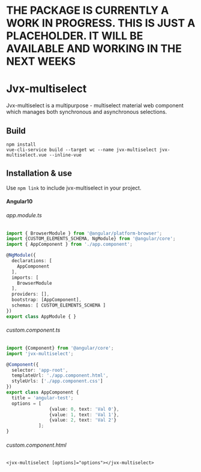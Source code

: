 # THE PACKAGE IS CURRENTLY A WORK IN PROGRESS. THIS IS JUST A PLACEHOLDER. IT WILL BE AVAILABLE AND WORKING IN THE NEXT WEEKS
# Jvx-multiselect

Jvx-multiselect is a multipurpose - multiselect material web component which manages both synchronous and asynchronous selections.

## Build

```npm
npm install
vue-cli-service build --target wc --name jvx-multiselect jvx-multiselect.vue --inline-vue
```

## Installation & use
Use `npm link` to include jvx-multiselect in your project.
#### Angular10

###### *app.module.ts*
```ts
import { BrowserModule } from '@angular/platform-browser';
import {CUSTOM_ELEMENTS_SCHEMA, NgModule} from '@angular/core';
import { AppComponent } from './app.component';

@NgModule({
  declarations: [
    AppComponent
  ],
  imports: [
    BrowserModule
  ],
  providers: [],
  bootstrap: [AppComponent],
  schemas: [ CUSTOM_ELEMENTS_SCHEMA ]
})
export class AppModule { }
```
###### *custom.component.ts*
```ts
import {Component} from '@angular/core';
import 'jvx-multiselect';

@Component({
  selector: 'app-root',
  templateUrl: './app.component.html',
  styleUrls: ['./app.component.css']
})
export class AppComponent {
  title = 'angular-test';
  options = [
                {value: 0, text: 'Val 0'}, 
                {value: 1, text: 'Val 1'}, 
                {value: 2, text: 'Val 2'}
            ];
}
```

###### *custom.component.html*
```angular2html
<jvx-multiselect [options]="options"></jvx-multiselect>
```


